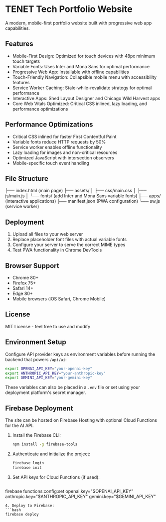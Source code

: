 # TENET Tech Portfolio Website

A modern, mobile-first portfolio website built with progressive web app capabilities.

## Features

- Mobile-First Design: Optimized for touch devices with 48px minimum touch targets
- Variable Fonts: Uses Inter and Mona Sans for optimal performance
- Progressive Web App: Installable with offline capabilities
- Touch-Friendly Navigation: Collapsible mobile menu with accessibility features
- Service Worker Caching: Stale-while-revalidate strategy for optimal performance
- Interactive Apps: Shed Layout Designer and Chicago Wild Harvest apps
- Core Web Vitals Optimized: Critical CSS inlined, lazy loading, and performance optimizations

## Performance Optimizations

- Critical CSS inlined for faster First Contentful Paint
- Variable fonts reduce HTTP requests by 50%
- Service worker enables offline functionality
- Lazy loading for images and non-critical resources
- Optimized JavaScript with intersection observers
- Mobile-specific touch event handling

## File Structure

├── index.html (main page)
├── assets/
│ ├── css/main.css
│ ├── js/main.js
│ └── fonts/ (add Inter and Mona Sans variable fonts)
├── apps/ (interactive applications)
├── manifest.json (PWA configuration)
└── sw.js (service worker)

## Deployment

1. Upload all files to your web server
2. Replace placeholder font files with actual variable fonts
3. Configure your server to serve the correct MIME types
4. Test PWA functionality in Chrome DevTools

## Browser Support

- Chrome 80+
- Firefox 75+
- Safari 14+
- Edge 80+
- Mobile browsers (iOS Safari, Chrome Mobile)

## License

MIT License - feel free to use and modify

## Environment Setup

Configure API provider keys as environment variables before running the backend that powers `/api/ai`:

```bash
export OPENAI_API_KEY="your-openai-key"
export ANTHROPIC_API_KEY="your-anthropic-key"
export GEMINI_API_KEY="your-gemini-key"
```

These variables can also be placed in a `.env` file or set using your deployment platform's secret manager.

## Firebase Deployment

The site can be hosted on Firebase Hosting with optional Cloud Functions for the AI API.

1. Install the Firebase CLI:
   ```bash
   npm install -g firebase-tools
   ```
2. Authenticate and initialize the project:
   ```bash
   firebase login
   firebase init
   ```
3. Set API keys for Cloud Functions (if used):
   ```bash
firebase functions:config:set openai.key="$OPENAI_API_KEY" anthropic.key="$ANTHROPIC_API_KEY" gemini.key="$GEMINI_API_KEY"
   ```
4. Deploy to Firebase:
   ```bash
   firebase deploy
   ```
